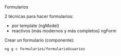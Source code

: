 Formularios

2 técnicas para hacer formularios:
- por template (ngModel)
- reactivos (más modernos y más completos) ngForm

Crear un formulario (componente):
```bash
ng g c formularios/formularioUsuarios
```



